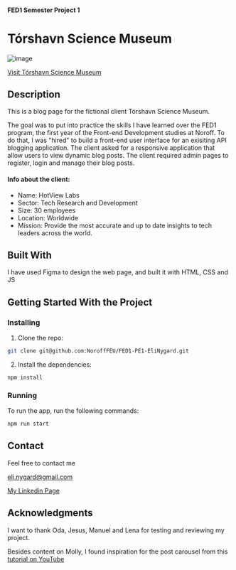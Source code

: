 #### FED1 Semester Project 1
# Tórshavn Science Museum

![image](https://i.ibb.co/KzVC9jf/Skjermbilde-2024-05-29-092411.png)

[Visit Tórshavn Science Museum](https://norofffeu.github.io/FED1-PE1-EliNygard/index.html)

## Description
This is a blog page for the fictional client Tórshavn Science Museum. 

The goal was to put into practice the skills I have learned over the FED1 program, the first year of the Front-end Development studies at Noroff. 
To do that, I was "hired" to build a front-end user interface for an exisiting API blogging application. The client asked for a responsive application that allow users to view dynamic blog posts. The client required admin pages to register, login and manage their blog posts.

#### Info about the client:
- Name: HotView Labs
- Sector: Tech Research and Development
- Size: 30 employees
- Location: Worldwide
- Mission: Provide the most accurate and up to date insights to tech leaders across the world.

## Built With
I have used Figma to design the web page, and built it with HTML, CSS and JS


## Getting Started With the Project

### Installing

1. Clone the repo:

```bash
git clone git@github.com:NoroffFEU/FED1-PE1-EliNygard.git
```

2. Install the dependencies:

```
npm install
```

### Running

To run the app, run the following commands:

```bash
npm run start
```

## Contact
Feel free to contact me

eli.nygard@gmail.com

[My Linkedin Page](https://www.linkedin.com/in/eli-nyg%C3%A5rd/)

## Acknowledgments
I want to thank Oda, Jesus, Manuel and Lena for testing and reviewing my project.

Besides content on Molly, I found inspiration for the post carousel from this [tutorial on YouTube](https://www.youtube.com/watch?v=749ta0nvj8s&t=3s)
